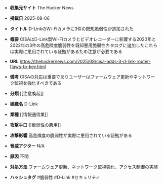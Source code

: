 - **収集元サイト**
The Hacker News

- **掲載日**
2025-08-06

- **タイトル**
D-LinkのWi-Fiカメラに3件の既知脆弱性が追加された

- **概要**
CISAはD-Link製Wi-Fiカメラとビデオレコーダーに影響する2020年と2022年の3件の高危険度脆弱性を既知悪用脆弱性カタログに追加したこれらは実際に悪用されている証拠があるため注意が必要である

- **URL**
https://thehackernews.com/2025/08/cisa-adds-3-d-link-router-flaws-to-kev.html

- **備考**
CISAの対応は重要でありユーザーはファームウェア更新やネットワーク監視を強化すべきである

- **分類**
[[注意喚起]]

- **組織名**
D-Link

- **業種**
[[情報通信業]]

- **攻撃手口**
[[脆弱性の悪用]]

- **攻撃影響**
高危険度の脆弱性が実際に悪用されている証拠がある

- **脅威アクター**
N/A

- **原因**
不明

- **対処方法**
ファームウェア更新、ネットワーク監視強化、アクセス制御の実施

- **ハッシュタグ**
#脆弱性 #D-Link #セキュリティ
